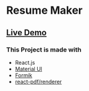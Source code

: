 # Resume Maker

## [Live Demo](https://hrs070.github.io/cv-project)

### This Project is made with
- React.js
- [Material UI](https://material-ui.com/)
- [Formik](https://formik.org/) 
- [react-pdf/renderer](https://react-pdf.org/)
